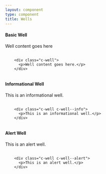 ```yaml
---
layout: component
type: component
title: Wells
---
```


#### Basic Well

<div class="c-well">
  <p>Well content goes here</p>
</div>

<pre>
  <code>
    &lt;div class="c-well">
      &lt;p>Well content goes here.&lt;/p>
    &lt;/div>
  </code>
</pre>

#### Informational Well

<div class="c-well c-well--info">
  <p>This is an informational well.</p>
</div>

<pre>
  <code>
    &lt;div class="c-well c-well--info">
      &lt;p>This is an informational well.&lt;/p>
    &lt;/div>
  </code>
</pre>

#### Alert Well

<div class="c-well c-well--alert">
  <p>This is an alert well.</p>
</div>

<pre>
  <code>
    &lt;div class="c-well c-well--alert">
      &lt;p>This is an alert well.&lt;/p>
    &lt;/div>
  </code>
</pre>

